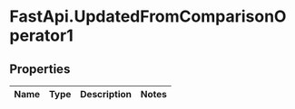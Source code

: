 # FastApi.UpdatedFromComparisonOperator1

## Properties
Name | Type | Description | Notes
------------ | ------------- | ------------- | -------------
